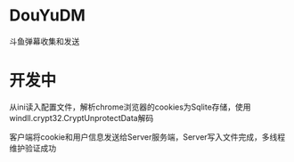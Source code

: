 # DouYuDM
斗鱼弹幕收集和发送
# 开发中

从ini读入配置文件，解析chrome浏览器的cookies为Sqlite存储，使用windll.crypt32.CryptUnprotectData解码

客户端将cookie和用户信息发送给Server服务端，Server写入文件完成，多线程维护验证成功
